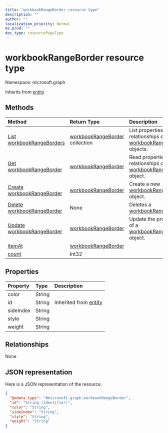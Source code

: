 ```yaml
---
title: "workbookRangeBorder resource type"
description: ""
author: ""
localization_priority: Normal
ms.prod: ""
doc_type: resourcePageType
---
```


# workbookRangeBorder resource type


Namespace: microsoft.graph




Inherits from [entity](../resources/entity.md)

## Methods
|Method|Return Type|Description|
|:---|:---|:---|
|[List workbookRangeBorders](../api/workbookrangeborder-list.md)|[workbookRangeBorder](../resources/workbookrangeborder.md) collection|List properties and relationships of the [workbookRangeBorder](../resources/workbookrangeborder.md) objects.|
|[Get workbookRangeBorder](../api/workbookrangeborder-get.md)|[workbookRangeBorder](../resources/workbookrangeborder.md)|Read properties and relationships of the [workbookRangeBorder](../resources/workbookrangeborder.md) object.|
|[Create workbookRangeBorder](../api/workbookrangeborder-create.md)|[workbookRangeBorder](../resources/workbookrangeborder.md)|Create a new [workbookRangeBorder](../resources/workbookrangeborder.md) object.|
|[Delete workbookRangeBorder](../api/workbookrangeborder-delete.md)|None|Deletes a [workbookRangeBorder](../resources/workbookrangeborder.md).|
|[Update workbookRangeBorder](../api/workbookrangeborder-update.md)|[workbookRangeBorder](../resources/workbookrangeborder.md)|Update the properties of a [workbookRangeBorder](../resources/workbookrangeborder.md) object.|
|[itemAt](../api/workbookrangeborder-itemat.md)|[workbookRangeBorder](../resources/workbookrangeborder.md)||
|[count](../api/workbookrangeborder-count.md)|Int32||

## Properties
|Property|Type|Description|
|:---|:---|:---|
|color|String||
|id|String| Inherited from [entity](../resources/entity.md)|
|sideIndex|String||
|style|String||
|weight|String||

## Relationships
None

## JSON representation
Here is a JSON representation of the resource.
<!-- {
  "blockType": "resource",
  "keyProperty": "id",
  "@odata.type": "microsoft.graph.workbookRangeBorder",
  "baseType": "microsoft.graph.entity",
  "openType": false
}
-->
``` json
{
  "@odata.type": "#microsoft.graph.workbookRangeBorder",
  "id": "String (identifier)",
  "color": "String",
  "sideIndex": "String",
  "style": "String",
  "weight": "String"
}
```


